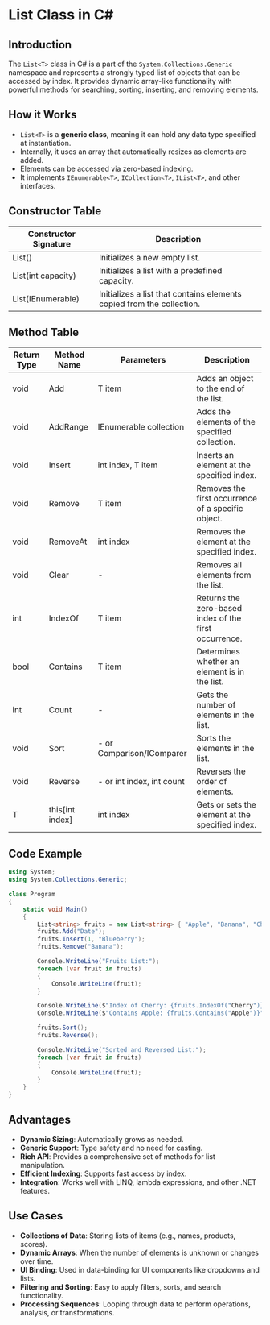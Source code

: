 # List<T> Class in C\#

## Introduction

The `List<T>` class in C# is a part of the `System.Collections.Generic` namespace and represents a strongly typed list of objects that can be accessed by index. It provides dynamic array-like functionality with powerful methods for searching, sorting, inserting, and removing elements.

## How it Works

* `List<T>` is a **generic class**, meaning it can hold any data type specified at instantiation.
* Internally, it uses an array that automatically resizes as elements are added.
* Elements can be accessed via zero-based indexing.
* It implements `IEnumerable<T>`, `ICollection<T>`, `IList<T>`, and other interfaces.

## Constructor Table

| Constructor Signature   | Description                                                           |
| ----------------------- | --------------------------------------------------------------------- |
| List<T>()               | Initializes a new empty list.                                         |
| List<T>(int capacity)   | Initializes a list with a predefined capacity.                        |
| List<T>(IEnumerable<T>) | Initializes a list that contains elements copied from the collection. |

## Method Table

| Return Type | Method Name      | Parameters                      | Description                                           |
| ----------- | ---------------- | ------------------------------- | ----------------------------------------------------- |
| void        | Add              | T item                          | Adds an object to the end of the list.                |
| void        | AddRange         | IEnumerable<T> collection       | Adds the elements of the specified collection.        |
| void        | Insert           | int index, T item               | Inserts an element at the specified index.            |
| void        | Remove           | T item                          | Removes the first occurrence of a specific object.    |
| void        | RemoveAt         | int index                       | Removes the element at the specified index.           |
| void        | Clear            | -                               | Removes all elements from the list.                   |
| int         | IndexOf          | T item                          | Returns the zero-based index of the first occurrence. |
| bool        | Contains         | T item                          | Determines whether an element is in the list.         |
| int         | Count            | -                               | Gets the number of elements in the list.              |
| void        | Sort             | - or Comparison<T>/IComparer<T> | Sorts the elements in the list.                       |
| void        | Reverse          | - or int index, int count       | Reverses the order of elements.                       |
| T           | this\[int index] | int index                       | Gets or sets the element at the specified index.      |

## Code Example

```csharp
using System;
using System.Collections.Generic;

class Program
{
    static void Main()
    {
        List<string> fruits = new List<string> { "Apple", "Banana", "Cherry" };
        fruits.Add("Date");
        fruits.Insert(1, "Blueberry");
        fruits.Remove("Banana");

        Console.WriteLine("Fruits List:");
        foreach (var fruit in fruits)
        {
            Console.WriteLine(fruit);
        }

        Console.WriteLine($"Index of Cherry: {fruits.IndexOf("Cherry")}");
        Console.WriteLine($"Contains Apple: {fruits.Contains("Apple")}");

        fruits.Sort();
        fruits.Reverse();

        Console.WriteLine("Sorted and Reversed List:");
        foreach (var fruit in fruits)
        {
            Console.WriteLine(fruit);
        }
    }
}
```

## Advantages

* **Dynamic Sizing**: Automatically grows as needed.
* **Generic Support**: Type safety and no need for casting.
* **Rich API**: Provides a comprehensive set of methods for list manipulation.
* **Efficient Indexing**: Supports fast access by index.
* **Integration**: Works well with LINQ, lambda expressions, and other .NET features.

## Use Cases

* **Collections of Data**: Storing lists of items (e.g., names, products, scores).
* **Dynamic Arrays**: When the number of elements is unknown or changes over time.
* **UI Binding**: Used in data-binding for UI components like dropdowns and lists.
* **Filtering and Sorting**: Easy to apply filters, sorts, and search functionality.
* **Processing Sequences**: Looping through data to perform operations, analysis, or transformations.
